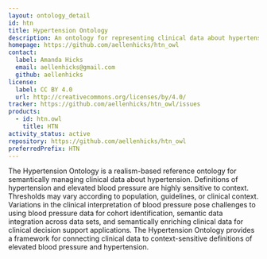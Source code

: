 ```yaml
---
layout: ontology_detail
id: htn
title: Hypertension Ontology
description: An ontology for representing clinical data about hypertension, intended to support classification of patients according to various diagnostic guidelines
homepage: https://github.com/aellenhicks/htn_owl
contact:
  label: Amanda Hicks
  email: aellenhicks@gmail.com
  github: aellenhicks
license:
  label: CC BY 4.0
  url: http://creativecommons.org/licenses/by/4.0/
tracker: https://github.com/aellenhicks/htn_owl/issues
products:
  - id: htn.owl
    title: HTN
activity_status: active
repository: https://github.com/aellenhicks/htn_owl
preferredPrefix: HTN
---
```


The Hypertension Ontology is a realism-based reference ontology for semantically managing clinical data about hypertension. Definitions of hypertension and elevated blood pressure are highly sensitive to context. Thresholds may vary according to population, guidelines, or clinical context. Variations in the clinical interpretation of blood pressure pose challenges to using blood pressure data for cohort identification, semantic data integration across data sets, and semantically enriching clinical data for clinical decision support applications. The Hypertension Ontology provides a framework for connecting clinical data to context-sensitive definitions of elevated blood pressure and hypertension.
